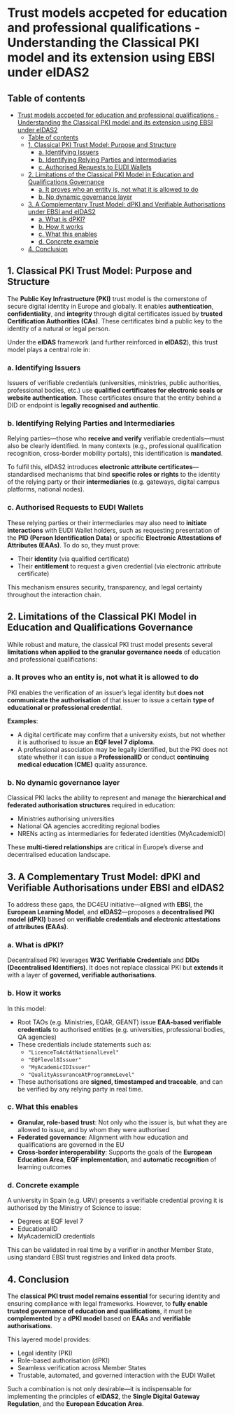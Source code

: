 # Trust models accpeted for education and professional qualifications - Understanding the Classical PKI model and its extension using EBSI under eIDAS2

## Table of contents
- [Trust models accpeted for education and professional qualifications - Understanding the Classical PKI model and its extension using EBSI under eIDAS2](#trust-models-accpeted-for-education-and-professional-qualifications---understanding-the-classical-pki-model-and-its-extension-using-ebsi-under-eidas2)
  - [Table of contents](#table-of-contents)
  - [1. Classical PKI Trust Model: Purpose and Structure](#1-classical-pki-trust-model-purpose-and-structure)
    - [a. Identifying Issuers](#a-identifying-issuers)
    - [b. Identifying Relying Parties and Intermediaries](#b-identifying-relying-parties-and-intermediaries)
    - [c. Authorised Requests to EUDI Wallets](#c-authorised-requests-to-eudi-wallets)
  - [2. Limitations of the Classical PKI Model in Education and Qualifications Governance](#2-limitations-of-the-classical-pki-model-in-education-and-qualifications-governance)
    - [a. It proves who an entity is, not what it is allowed to do](#a-it-proves-who-an-entity-is-not-what-it-is-allowed-to-do)
    - [b. No dynamic governance layer](#b-no-dynamic-governance-layer)
  - [3. A Complementary Trust Model: dPKI and Verifiable Authorisations under EBSI and eIDAS2](#3-a-complementary-trust-model-dpki-and-verifiable-authorisations-under-ebsi-and-eidas2)
    - [a. What is dPKI?](#a-what-is-dpki)
    - [b. How it works](#b-how-it-works)
    - [c. What this enables](#c-what-this-enables)
    - [d. Concrete example](#d-concrete-example)
  - [4. Conclusion](#4-conclusion)

## 1. Classical PKI Trust Model: Purpose and Structure

The **Public Key Infrastructure (PKI)** trust model is the cornerstone of secure digital identity in Europe and globally. It enables **authentication**, **confidentiality**, and **integrity** through digital certificates issued by **trusted Certification Authorities (CAs)**. These certificates bind a public key to the identity of a natural or legal person.

Under the **eIDAS** framework (and further reinforced in **eIDAS2**), this trust model plays a central role in:

### a. Identifying Issuers
Issuers of verifiable credentials (universities, ministries, public authorities, professional bodies, etc.) use **qualified certificates for electronic seals or website authentication**. These certificates ensure that the entity behind a DID or endpoint is **legally recognised and authentic**.

### b. Identifying Relying Parties and Intermediaries
Relying parties—those who **receive and verify** verifiable credentials—must also be clearly identified. In many contexts (e.g., professional qualification recognition, cross-border mobility portals), this identification is **mandated**.

To fulfil this, eIDAS2 introduces **electronic attribute certificates**—standardised mechanisms that bind **specific roles or rights** to the identity of the relying party or their **intermediaries** (e.g. gateways, digital campus platforms, national nodes).

### c. Authorised Requests to EUDI Wallets
These relying parties or their intermediaries may also need to **initiate interactions** with EUDI Wallet holders, such as requesting presentation of the **PID (Person Identification Data)** or specific **Electronic Attestations of Attributes (EAAs)**. To do so, they must prove:
- Their **identity** (via qualified certificate)
- Their **entitlement** to request a given credential (via electronic attribute certificate)

This mechanism ensures security, transparency, and legal certainty throughout the interaction chain.

## 2. Limitations of the Classical PKI Model in Education and Qualifications Governance

While robust and mature, the classical PKI trust model presents several **limitations when applied to the granular governance needs** of education and professional qualifications:

### a. It proves who an entity is, not what it is allowed to do
PKI enables the verification of an issuer’s legal identity but **does not communicate the authorisation** of that issuer to issue a certain **type of educational or professional credential**.

**Examples**:
- A digital certificate may confirm that a university exists, but not whether it is authorised to issue an **EQF level 7 diploma**.
- A professional association may be legally identified, but the PKI does not state whether it can issue a **ProfessionalID** or conduct **continuing medical education (CME)** quality assurance.

### b. No dynamic governance layer
Classical PKI lacks the ability to represent and manage the **hierarchical and federated authorisation structures** required in education:
- Ministries authorising universities
- National QA agencies accrediting regional bodies
- NRENs acting as intermediaries for federated identities (MyAcademicID)

These **multi-tiered relationships** are critical in Europe’s diverse and decentralised education landscape.

## 3. A Complementary Trust Model: dPKI and Verifiable Authorisations under EBSI and eIDAS2

To address these gaps, the DC4EU initiative—aligned with **EBSI**, the **European Learning Model**, and **eIDAS2**—proposes a **decentralised PKI model (dPKI)** based on **verifiable credentials and electronic attestations of attributes (EAAs)**.

### a. What is dPKI?
Decentralised PKI leverages **W3C Verifiable Credentials** and **DIDs (Decentralised Identifiers)**. It does not replace classical PKI but **extends it** with a layer of **governed, verifiable authorisations**.

### b. How it works
In this model:
- Root TAOs (e.g. Ministries, EQAR, GEANT) issue **EAA-based verifiable credentials** to authorised entities (e.g. universities, professional bodies, QA agencies)
- These credentials include statements such as:
  - `"LicenceToActAtNationalLevel"`
  - `"EQFlevel8Issuer"`
  - `"MyAcademicIDIssuer"`
  - `"QualityAssuranceAtProgrammeLevel"`
- These authorisations are **signed, timestamped and traceable**, and can be verified by any relying party in real time.

### c. What this enables
- **Granular, role-based trust**: Not only who the issuer is, but what they are allowed to issue, and by whom they were authorised
- **Federated governance**: Alignment with how education and qualifications are governed in the EU
- **Cross-border interoperability**: Supports the goals of the **European Education Area**, **EQF implementation**, and **automatic recognition** of learning outcomes

### d. Concrete example
A university in Spain (e.g. URV) presents a verifiable credential proving it is authorised by the Ministry of Science to issue:
- Degrees at EQF level 7
- EducationalID
- MyAcademicID credentials

This can be validated in real time by a verifier in another Member State, using standard EBSI trust registries and linked data proofs.

## 4. Conclusion

The **classical PKI trust model remains essential** for securing identity and ensuring compliance with legal frameworks. However, to **fully enable trusted governance of education and qualifications**, it must be **complemented** by a **dPKI model** based on **EAAs** and **verifiable authorisations**.

This layered model provides:
- Legal identity (PKI)
- Role-based authorisation (dPKI)
- Seamless verification across Member States
- Trustable, automated, and governed interaction with the EUDI Wallet

Such a combination is not only desirable—it is indispensable for implementing the principles of **eIDAS2**, the **Single Digital Gateway Regulation**, and the **European Education Area**.

